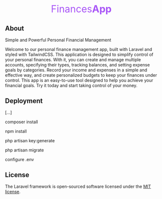 <p align="center" style="font-size:32px; color:#A855F7">Finances<span style="font-weight:bold">App</span></p>


## About
Simple and Powerful Personal Financial Management

Welcome to our personal finance management app, built with Laravel and styled with TailwindCSS. This application is designed to simplify control of your personal finances. With it, you can create and manage multiple accounts, specifying their types, tracking balances, and setting expense goals by categories. Record your income and expenses in a simple and effective way, and create personalized budgets to keep your finances under control. This app is an easy-to-use tool designed to help you achieve your financial goals. Try it today and start taking control of your money.

## Deployment
[...]

composer install

npm install

php artisan key:generate

php artisan migrate

configure .env


## License

The Laravel framework is open-sourced software licensed under the [MIT license](https://opensource.org/licenses/MIT).
